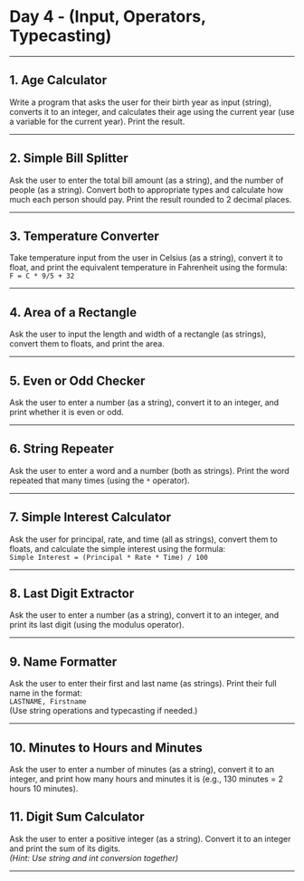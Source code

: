 # Day 4 - (Input, Operators, Typecasting)

---

## 1. Age Calculator

Write a program that asks the user for their birth year as input (string), converts it to an integer, and calculates their age using the current year (use a variable for the current year). Print the result.

---

## 2. Simple Bill Splitter

Ask the user to enter the total bill amount (as a string), and the number of people (as a string). Convert both to appropriate types and calculate how much each person should pay. Print the result rounded to 2 decimal places.

---

## 3. Temperature Converter

Take temperature input from the user in Celsius (as a string), convert it to float, and print the equivalent temperature in Fahrenheit using the formula:  
`F = C * 9/5 + 32`

---

## 4. Area of a Rectangle

Ask the user to input the length and width of a rectangle (as strings), convert them to floats, and print the area.

---

## 5. Even or Odd Checker

Ask the user to enter a number (as a string), convert it to an integer, and print whether it is even or odd.

---

## 6. String Repeater

Ask the user to enter a word and a number (both as strings). Print the word repeated that many times (using the `*` operator).

---

## 7. Simple Interest Calculator

Ask the user for principal, rate, and time (all as strings), convert them to floats, and calculate the simple interest using the formula:  
`Simple Interest = (Principal * Rate * Time) / 100`

---

## 8. Last Digit Extractor

Ask the user to enter a number (as a string), convert it to an integer, and print its last digit (using the modulus operator).

---

## 9. Name Formatter

Ask the user to enter their first and last name (as strings). Print their full name in the format:  
`LASTNAME, Firstname`  
(Use string operations and typecasting if needed.)

---

## 10. Minutes to Hours and Minutes

Ask the user to enter a number of minutes (as a string), convert it to an integer, and print how many hours and minutes it is (e.g., 130 minutes = 2 hours 10 minutes).



## 11. Digit Sum Calculator

Ask the user to enter a positive integer (as a string). Convert it to an integer and print the sum of its digits.  
*(Hint: Use string and int conversion together)*

---